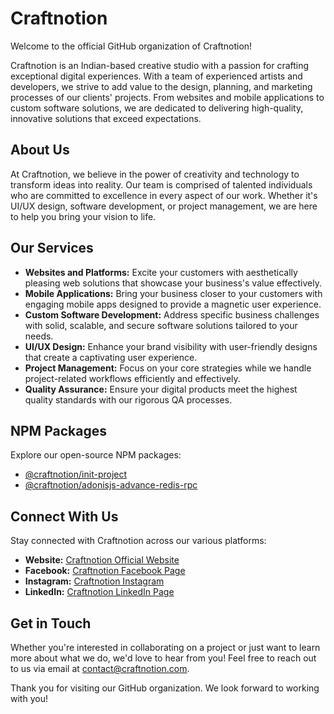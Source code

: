 # Craftnotion

Welcome to the official GitHub organization of Craftnotion!

Craftnotion is an Indian-based creative studio with a passion for crafting exceptional digital experiences. With a team of experienced artists and developers, we strive to add value to the design, planning, and marketing processes of our clients' projects. From websites and mobile applications to custom software solutions, we are dedicated to delivering high-quality, innovative solutions that exceed expectations.

## About Us

At Craftnotion, we believe in the power of creativity and technology to transform ideas into reality. Our team is comprised of talented individuals who are committed to excellence in every aspect of our work. Whether it's UI/UX design, software development, or project management, we are here to help you bring your vision to life.

## Our Services

- **Websites and Platforms:** Excite your customers with aesthetically pleasing web solutions that showcase your business's value effectively.
- **Mobile Applications:** Bring your business closer to your customers with engaging mobile apps designed to provide a magnetic user experience.
- **Custom Software Development:** Address specific business challenges with solid, scalable, and secure software solutions tailored to your needs.
- **UI/UX Design:** Enhance your brand visibility with user-friendly designs that create a captivating user experience.
- **Project Management:** Focus on your core strategies while we handle project-related workflows efficiently and effectively.
- **Quality Assurance:** Ensure your digital products meet the highest quality standards with our rigorous QA processes.

## NPM Packages

Explore our open-source NPM packages:

- [@craftnotion/init-project](https://www.npmjs.com/package/@craftnotion/init-project)
- [@craftnotion/adonisjs-advance-redis-rpc](https://www.npmjs.com/package/@craftnotion/adonisjs-advance-redis-rpc)

## Connect With Us

Stay connected with Craftnotion across our various platforms:

- **Website:** [Craftnotion Official Website](https://craftnotion.com)
- **Facebook:** [Craftnotion Facebook Page](https://www.facebook.com/craftnotionbusiness)
- **Instagram:** [Craftnotion Instagram](https://www.instagram.com/craftnotion)
- **LinkedIn:** [Craftnotion LinkedIn Page](https://www.linkedin.com/company/craftnotion)

## Get in Touch

Whether you're interested in collaborating on a project or just want to learn more about what we do, we'd love to hear from you! Feel free to reach out to us via email at contact@craftnotion.com.

Thank you for visiting our GitHub organization. We look forward to working with you!
